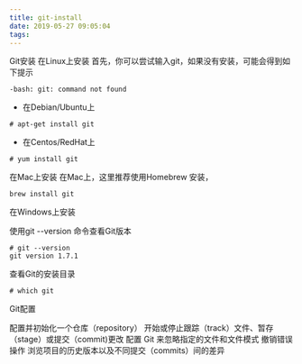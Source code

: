 ```yaml
---
title: git-install
date: 2019-05-27 09:05:04
tags:
---
```

Git安装
在Linux上安装
首先，你可以尝试输入git，如果没有安装，可能会得到如下提示
```text
-bash: git: command not found
```
- 在Debian/Ubuntu上
```text
# apt-get install git
```
- 在Centos/RedHat上
```text
# yum install git
```

在Mac上安装
在Mac上，这里推荐使用Homebrew 安装，
```text
brew install git
```

在Windows上安装

使用git --version 命令查看Git版本
```text
# git --version
git version 1.7.1
```
查看Git的安装目录
```text
# which git
```

Git配置


配置并初始化一个仓库（repository）
开始或停止跟踪（track）文件、暂存（stage）或提交（commit)更改
配置 Git 来忽略指定的文件和文件模式
撤销错误操作
浏览项目的历史版本以及不同提交（commits）间的差异
